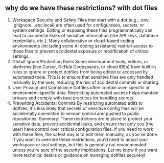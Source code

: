 ## why do we have these restrictions? with dot files

1. Workspace Security and Safety
Files that start with a dot (e.g., .env, .gitignore, .env.local) are often used for configuration, secrets, or system settings.
Editing or exposing these files programmatically can lead to accidental leaks of sensitive information (like API keys, database credentials, etc.).
Many collaborative or cloud-based coding environments (including some AI coding assistants) restrict access to these files to prevent accidental exposure or modification of critical settings.
2. Global Ignore/Protection Rules
Some development tools, editors, or platforms (like Cursor, GitHub Codespaces, or cloud IDEs) have built-in rules to ignore or protect dotfiles from being edited or accessed by automated tools.
This is to ensure that sensitive files are only handled manually by the user, reducing the risk of accidental commits or sharing.
3. User Privacy and Compliance
Dotfiles often contain user-specific or environment-specific data. Restricting automated access helps maintain privacy and comply with best practices for handling secrets.
4. Preventing Accidental Commits
By restricting automated edits to dotfiles, it's less likely that secrets or sensitive config files will be accidentally committed to version control and pushed to public repositories.
Summary:
These restrictions are in place to protect your sensitive data, prevent accidental leaks, and ensure that only you (the user) have control over critical configuration files.
If you need to work with these files, the safest way is to edit them manually, as you've done. If you want to override these restrictions, you'd need to adjust your workspace or tool settings, but this is generally not recommended unless you're sure of the security implications.
Let me know if you want more technical details or guidance on managing dotfiles securely!



